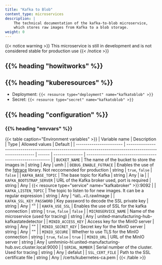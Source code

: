 ```yaml
---
title: "Kafka to Blob"
content_type: microservices
description: |
    The technical documentation of the kafka-to-blob microservice,
    which stores raw images from Kafka to a blob storage.
weight: 0
---
```


<!-- overview -->

{{< notice warning >}}
This microservice is still in development and is not considered stable for production use
{{< /notice >}}

## {{% heading "howitworks" %}}

<!-- body -->

## {{% heading "kuberesources" %}}

- Deployment: `{{< resource type="deployment" name="kafkatoblob" >}}`
- Secret: `{{< resource type="secret" name="kafkatoblob" >}}`

## {{% heading "configuration" %}}

### {{% heading "envvars" %}}

{{< table caption="Environment variables" >}}
| Variable name            | Description                                                                                                  | Type   | Allowed values  | Default                                                     |
| ------------------------ | ------------------------------------------------------------------------------------------------------------ | ------ | --------------- | ----------------------------------------------------------- |
| `BUCKET_NAME`            | The name of the bucket to store the images in                                                                | string | Any             | umh                                                         |
| `DEBUG_ENABLE_FGTRACE`   | Enables the use of the [fgtrace](https://github.com/felixge/fgtrace) library. Not reccomended for production | string | `true`, `false` | `false`                                                     |
| `KAFKA_BASE_TOPIC`       | The base topic for Kafka                                                                                     | string | Any             | ia                                                          |
| `KAFKA_BOOTSTRAP_SERVER` | URL of the Kafka broker used, port is required                                                               | string | Any             | {{< resource type="service" name="kafkabroker" >}}:9092     |
| `KAFKA_LISTEN_TOPIC`     | The topic to listen to for new images. It can be a regular expression                                        | string | Any             | ^ia\\\\..+\\\\.rawImage                                     |
| `KAFKA_SSL_KEY_PASSWORD` | Key password to decode the SSL private key                                                                   | string | Any             | ""                                                          |
| `KAKFA_USE_SSL`          | Enables the use of SSL for the kafka connection                                                              | string | `true`, `false` | `false`                                                     |
| `MICROSERVICE_NAME`      | Name of the microservice (used for tracing)                                                                  | string | Any             | united-manufacturing-hub-kafkastatedetector                 |
| `MINIO_ACCESS_KEY`       | Access key for the MinIO server                                                                              | string | Any             | ""                                                          |
| `MINIO_SECRET_KEY`       | Secret key for the MinIO server                                                                              | string | Any             | ""                                                          |
| `MINIO_SECURE`           | Whether to use TLS for the MinIO connection                                                                  | string | `true`, `false` | `true`                                                      |
| `MINIO_URL`              | URL of the MinIO server                                                                                      | string | Any             | umhminio-hl.united-manufacturing-hub.svc.cluster.local:9000 |
| `SERIAL_NUMBER`          | Serial number of the cluster. Used for tracing                                                               | string | Any             | defalut                                                     |
| `SSL_CERT_FILE`          | Path to the SSL certificate file                                                                             | string | Any             | /certs/kubernetes-ca.pem                                    |
{{< /table >}}
